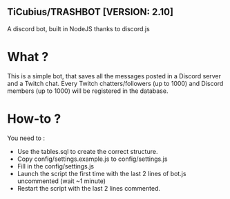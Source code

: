 ## TiCubius/TRASHBOT [VERSION: 2.10]
A discord bot, built in NodeJS thanks to discord.js

# What ?
This is a simple bot, that saves all the messages posted in a Discord server and a Twitch chat.
Every Twitch chatters/followers (up to 1000) and Discord members (up to 1000) will be registered in the database.

# How-to ?
You need to :
- Use the tables.sql to create the correct structure.
- Copy config/settings.example.js to config/settings.js
- Fill in the config/settings.js
- Launch the script the first time with the last 2 lines of bot.js uncommented (wait ~1 minute)
- Restart the script with the last 2 lines commented.